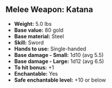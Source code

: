 ## Melee Weapon: Katana
- **Weight:** 5.0 lbs
- **Base value:** 80 gold
- **Base material:** Steel
- **Skill:** Sword
- **Hands to use:** Single-handed
- **Base damage - Small:** 1d10 (avg 5.5)
- **Base damage - Large:** 1d12 (avg 6.5)
- **To hit bonus:** +1
- **Enchantable:** Yes
- **Safe enchantable level:** +10 or below
